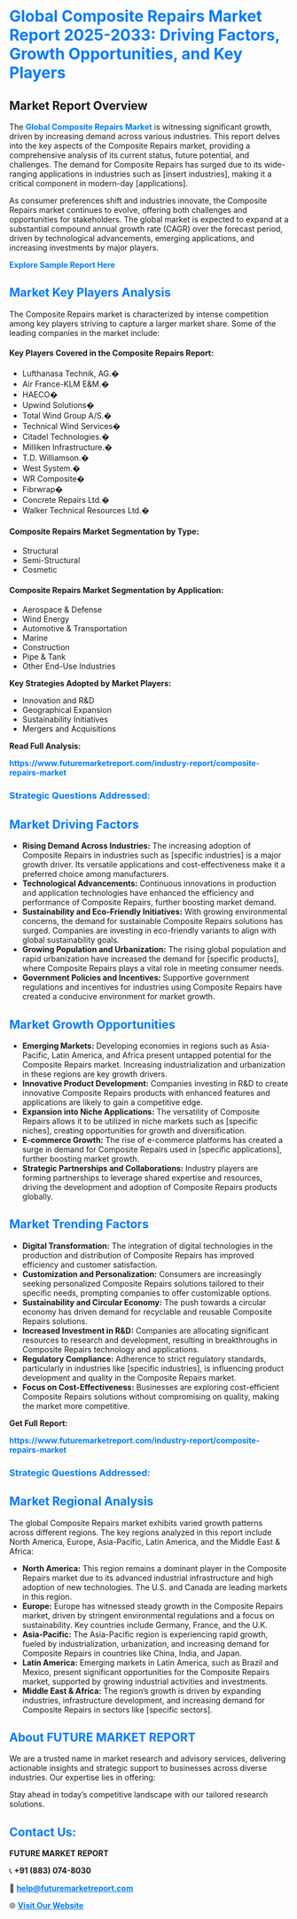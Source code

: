 <h1 style="color: #007BFF;">Global Composite Repairs Market Report 2025-2033: Driving Factors, Growth Opportunities, and Key Players</h1>

<section id="overview">
<h2>Market Report Overview</h2>
<p>The <a href="https://www.futuremarketreport.com/industry-report/composite-repairs-market" style="color: #007BFF; text-decoration: none;"><strong>Global Composite Repairs Market</strong></a> is witnessing significant growth, driven by increasing demand across various industries. This report delves into the key aspects of the Composite Repairs market, providing a comprehensive analysis of its current status, future potential, and challenges. The demand for Composite Repairs has surged due to its wide-ranging applications in industries such as [insert industries], making it a critical component in modern-day [applications].</p>
<p>As consumer preferences shift and industries innovate, the Composite Repairs market continues to evolve, offering both challenges and opportunities for stakeholders. The global market is expected to expand at a substantial compound annual growth rate (CAGR) over the forecast period, driven by technological advancements, emerging applications, and increasing investments by major players.</p>
</section>

<section id="overview">
<p><a href="https://www.futuremarketreport.com/request-sample/reportId=103672" style="color: #007BFF; text-decoration: none;"><strong>Explore Sample Report Here</strong></a></p>
</section>

<section id="key-players">
<h2 style="color: #007BFF;">Market Key Players Analysis</h2>
<p>The Composite Repairs market is characterized by intense competition among key players striving to capture a larger market share. Some of the leading companies in the market include:</p>
<h4>Key Players Covered in the Composite Repairs Report:</h4>
<ul><li>Lufthanasa Technik, AG.�</li><li>Air France-KLM E&amp;M.�</li><li>HAECO�</li><li>Upwind Solutions�</li><li>Total Wind Group A/S.�</li><li>Technical Wind Services�</li><li>Citadel Technologies.�</li><li>Milliken Infrastructure.�</li><li>T.D. Williamson.�</li><li>West System.�</li><li>WR Composite�</li><li>Fibrwrap�</li><li>Concrete Repairs Ltd.�</li><li>Walker Technical Resources Ltd.�</li></ul>
<h4>Composite Repairs Market Segmentation by Type:</h4>
<ul><li>Structural</li><li>Semi-Structural</li><li>Cosmetic</li></ul>

<h4>Composite Repairs Market Segmentation by Application:</h4>
<ul><li>Aerospace &amp; Defense</li><li>Wind Energy</li><li>Automotive &amp; Transportation</li><li>Marine</li><li>Construction</li><li>Pipe &amp; Tank</li><li>Other End-Use Industries</li></ul>
<p><strong>Key Strategies Adopted by Market Players:</strong></p>
<ul>
<li>Innovation and R&D</li>
<li>Geographical Expansion</li>
<li>Sustainability Initiatives</li>
<li>Mergers and Acquisitions</li>
</ul>
</section>

<section>
<p><strong>Read Full Analysis: </strong></p><a href="https://www.futuremarketreport.com/industry-report/composite-repairs-market" style="color: #007BFF; text-decoration: none;"><strong>https://www.futuremarketreport.com/industry-report/composite-repairs-market</strong></a>
<h3 style="color: #007BFF;">Strategic Questions Addressed:</h3>
</section>

<section id="driving-factors">
<h2 style="color: #007BFF;">Market Driving Factors</h2>
<ul>
<li><strong>Rising Demand Across Industries:</strong> The increasing adoption of Composite Repairs in industries such as [specific industries] is a major growth driver. Its versatile applications and cost-effectiveness make it a preferred choice among manufacturers.</li>
<li><strong>Technological Advancements:</strong> Continuous innovations in production and application technologies have enhanced the efficiency and performance of Composite Repairs, further boosting market demand.</li>
<li><strong>Sustainability and Eco-Friendly Initiatives:</strong> With growing environmental concerns, the demand for sustainable Composite Repairs solutions has surged. Companies are investing in eco-friendly variants to align with global sustainability goals.</li>
<li><strong>Growing Population and Urbanization:</strong> The rising global population and rapid urbanization have increased the demand for [specific products], where Composite Repairs plays a vital role in meeting consumer needs.</li>
<li><strong>Government Policies and Incentives:</strong> Supportive government regulations and incentives for industries using Composite Repairs have created a conducive environment for market growth.</li>
</ul>
</section>

<section id="growth-opportunities">
<h2 style="color: #007BFF;">Market Growth Opportunities</h2>
<ul>
<li><strong>Emerging Markets:</strong> Developing economies in regions such as Asia-Pacific, Latin America, and Africa present untapped potential for the Composite Repairs market. Increasing industrialization and urbanization in these regions are key growth drivers.</li>
<li><strong>Innovative Product Development:</strong> Companies investing in R&D to create innovative Composite Repairs products with enhanced features and applications are likely to gain a competitive edge.</li>
<li><strong>Expansion into Niche Applications:</strong> The versatility of Composite Repairs allows it to be utilized in niche markets such as [specific niches], creating opportunities for growth and diversification.</li>
<li><strong>E-commerce Growth:</strong> The rise of e-commerce platforms has created a surge in demand for Composite Repairs used in [specific applications], further boosting market growth.</li>
<li><strong>Strategic Partnerships and Collaborations:</strong> Industry players are forming partnerships to leverage shared expertise and resources, driving the development and adoption of Composite Repairs products globally.</li>
</ul>
</section>

<section id="trending-factors">
<h2 style="color: #007BFF;">Market Trending Factors</h2>
<ul>
<li><strong>Digital Transformation:</strong> The integration of digital technologies in the production and distribution of Composite Repairs has improved efficiency and customer satisfaction.</li>
<li><strong>Customization and Personalization:</strong> Consumers are increasingly seeking personalized Composite Repairs solutions tailored to their specific needs, prompting companies to offer customizable options.</li>
<li><strong>Sustainability and Circular Economy:</strong> The push towards a circular economy has driven demand for recyclable and reusable Composite Repairs solutions.</li>
<li><strong>Increased Investment in R&D:</strong> Companies are allocating significant resources to research and development, resulting in breakthroughs in Composite Repairs technology and applications.</li>
<li><strong>Regulatory Compliance:</strong> Adherence to strict regulatory standards, particularly in industries like [specific industries], is influencing product development and quality in the Composite Repairs market.</li>
<li><strong>Focus on Cost-Effectiveness:</strong> Businesses are exploring cost-efficient Composite Repairs solutions without compromising on quality, making the market more competitive.</li>
</ul>
</section>

<section>
<p><strong>Get Full Report: </strong></p><a href="https://www.futuremarketreport.com/industry-report/composite-repairs-market" style="color: #007BFF; text-decoration: none;"><strong>https://www.futuremarketreport.com/industry-report/composite-repairs-market</strong></a>
<h3 style="color: #007BFF;">Strategic Questions Addressed:</h3>
</section>


<section id="regional-analysis">
<h2 style="color: #007BFF;">Market Regional Analysis</h2>
<p>The global Composite Repairs market exhibits varied growth patterns across different regions. The key regions analyzed in this report include North America, Europe, Asia-Pacific, Latin America, and the Middle East & Africa:</p>
<ul>
<li><strong>North America:</strong> This region remains a dominant player in the Composite Repairs market due to its advanced industrial infrastructure and high adoption of new technologies. The U.S. and Canada are leading markets in this region.</li>
<li><strong>Europe:</strong> Europe has witnessed steady growth in the Composite Repairs market, driven by stringent environmental regulations and a focus on sustainability. Key countries include Germany, France, and the U.K.</li>
<li><strong>Asia-Pacific:</strong> The Asia-Pacific region is experiencing rapid growth, fueled by industrialization, urbanization, and increasing demand for Composite Repairs in countries like China, India, and Japan.</li>
<li><strong>Latin America:</strong> Emerging markets in Latin America, such as Brazil and Mexico, present significant opportunities for the Composite Repairs market, supported by growing industrial activities and investments.</li>
<li><strong>Middle East & Africa:</strong> The region’s growth is driven by expanding industries, infrastructure development, and increasing demand for Composite Repairs in sectors like [specific sectors].</li>
</ul>
</section>

<footer>
<h2 style="color: #007BFF;">About FUTURE MARKET REPORT</h2>
<p>We are a trusted name in market research and advisory services, delivering actionable insights and strategic support to businesses across diverse industries. Our expertise lies in offering:</p>

<p>Stay ahead in today’s competitive landscape with our tailored research solutions.</p>

<h2 style="color: #007BFF;">Contact Us:</h2>
<p><strong>FUTURE MARKET REPORT</strong></p>
<p>📞 <strong>+91 (883) 074-8030</strong></p>
<p>📧 <strong><a href="mailto:help@futuremarketreport.com" style="color: #007BFF;">help@futuremarketreport.com</a></strong></p>
<p>🌐 <strong><a href="https://www.futuremarketreport.com/" style="color: #007BFF;">Visit Our Website</a></strong></p>
</footer>